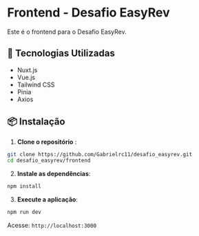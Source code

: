# Frontend - Desafio EasyRev

Este é o frontend para o Desafio EasyRev.

## 🚀 Tecnologias Utilizadas

- Nuxt.js
- Vue.js
- Tailwind CSS
- Pinia
- Axios

## 📦 Instalação

1. **Clone o repositório** :
```bash
git clone https://github.com/Gabrielrc11/desafio_easyrev.git
cd desafio_easyrev/frontend
```

2. **Instale as dependências**:
```bash
npm install
```

3. **Execute a aplicação**:
```bash
npm run dev
```
Acesse: `http://localhost:3000`